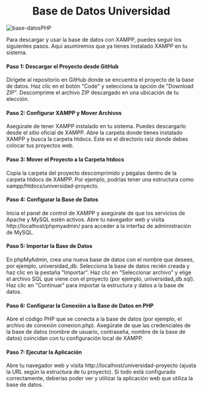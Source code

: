 <h1 align="center">Base de Datos Universidad</h1>

![base-datosPHP](https://github.com/lauraRodri98/BaseDatos_Universidad/assets/131816452/6b67ae8c-7bc3-4a14-b8a9-e7ed892275d4)

Para descargar y usar la base de datos con XAMPP, puedes seguir los siguientes pasos. Aquí asumiremos que ya tienes instalado XAMPP en tu sistema.

<h4>Paso 1: Descargar el Proyecto desde GitHub</h4>
Dirígete al repositorio en GitHub donde se encuentra el proyecto de la base de datos.
Haz clic en el botón "Code" y selecciona la opción de "Download ZIP".
Descomprime el archivo ZIP descargado en una ubicación de tu elección.

<h4>Paso 2: Configurar XAMPP y Mover Archivos</h4>
Asegúrate de tener XAMPP instalado en tu sistema. Puedes descargarlo desde el sitio oficial de XAMPP.
Abre la carpeta donde tienes instalado XAMPP y busca la carpeta htdocs. Este es el directorio raíz donde debes colocar tus proyectos web.

<h4>Paso 3: Mover el Proyecto a la Carpeta htdocs</h4>
Copia la carpeta del proyecto descomprimido y pégalas dentro de la carpeta htdocs de XAMPP. Por ejemplo, podrías tener una estructura como xampp/htdocs/universidad-proyecto.

<h4>Paso 4: Configurar la Base de Datos</h4>
Inicia el panel de control de XAMPP y asegúrate de que los servicios de Apache y MySQL estén activos.
Abre tu navegador web y visita http://localhost/phpmyadmin/ para acceder a la interfaz de administración de MySQL.

<h4>Paso 5: Importar la Base de Datos</h4>
En phpMyAdmin, crea una nueva base de datos con el nombre que desees, por ejemplo, universidad_db.
Selecciona la base de datos recién creada y haz clic en la pestaña "Importar".
Haz clic en "Seleccionar archivo" y elige el archivo SQL que viene con el proyecto (por ejemplo, universidad_db.sql).
Haz clic en "Continuar" para importar la estructura y datos a la base de datos.

<h4>Paso 6: Configurar la Conexión a la Base de Datos en PHP</h4>
Abre el código PHP que se conecta a la base de datos (por ejemplo, el archivo de conexión conexion.php).
Asegúrate de que las credenciales de la base de datos (nombre de usuario, contraseña, nombre de la base de datos) coincidan con tu configuración local de XAMPP.

<h4>Paso 7: Ejecutar la Aplicación</h4>
Abre tu navegador web y visita http://localhost/universidad-proyecto (ajusta la URL según la estructura de tu proyecto).
Si todo está configurado correctamente, deberías poder ver y utilizar la aplicación web que utiliza la base de datos.
